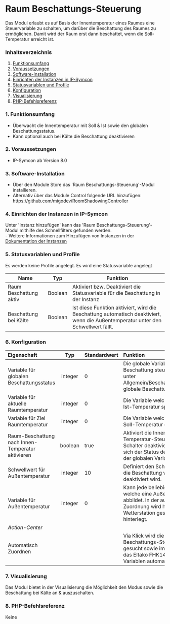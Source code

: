 # Raum Beschattungs-Steuerung
Das Modul erlaubt es auf Basis der Innentemperatur eines Raumes eine Steuervariable zu schalten, um darüber die Beschattung des Raumes zu ermöglichen.
Damit wird der Raum erst dann beschattet, wenn die Soll-Temperatur erreicht ist.

### Inhaltsverzeichnis

1. [Funktionsumfang](#1-funktionsumfang)
2. [Voraussetzungen](#2-voraussetzungen)
3. [Software-Installation](#3-software-installation)
4. [Einrichten der Instanzen in IP-Symcon](#4-einrichten-der-instanzen-in-ip-symcon)
5. [Statusvariablen und Profile](#5-statusvariablen-und-profile)
6. [Konfiguration](#6-konfiguration)
7. [Visualisierung](#7-visualisierung)
8. [PHP-Befehlsreferenz](#8-php-befehlsreferenz)


### 1. Funktionsumfang

* Überwacht die Innentemperatur mit Soll & Ist sowie den globalen Beschattungsstatus.
* Kann optional auch bei Kälte die Beschattung deaktivieren

### 2. Voraussetzungen

- IP-Symcon ab Version 8.0

### 3. Software-Installation

* Über den Module Store das 'Raum Beschattungs-Steuerung'-Modul installieren.
* Alternativ über das Module Control folgende URL hinzufügen: https://github.com/migodev/RoomShadowingController

### 4. Einrichten der Instanzen in IP-Symcon

 Unter 'Instanz hinzufügen' kann das 'Raum Beschattungs-Steuerung'-Modul mithilfe des Schnellfilters gefunden werden.  
    - Weitere Informationen zum Hinzufügen von Instanzen in der [Dokumentation der Instanzen](https://www.symcon.de/service/dokumentation/konzepte/instanzen/#Instanz_hinzufügen)

### 5. Statusvariablen und Profile

Es werden keine Profile angelegt.
Es wird eine Statusvariable angelegt

Name                  | Typ					| Funktion
--------------------- | ------------------- | -------------------
Raum Beschattung aktiv | Boolean		| Aktiviert bzw. Deaktiviert die Statusvariable für die Beschattung in der Instanz
Beschattung bei Kälte | Boolean         | Ist diese Funktion aktiviert, wird die Beschattung automatisch deaktiviert, wenn die Außentemperatur unter den Schwellwert fällt.

### 6. Konfiguration

| Eigenschaft                                           |   Typ   | Standardwert | Funktion                                                  |
|:------------------------------------------------------|:-------:|:-------------|:----------------------------------------------------------|
| Variable für globalen Beschattungsstatus              | integer | 0            | Die globale Variable die die globale Beschattung steuert. In der Regel unter Allgemein/Beschattung/Aktivierung globale Beschattung |
| Variable für aktuelle Raumtemperatur                  | integer | 0            | Die Variable welche die aktuelle Ist-Temperatur speichert. |
| Variable für Ziel Raumtemperatur                      | integer | 0            | Die Variable welche die aktuelle Soll-Temperatur speichert. |
| Raum-Beschattung nach Innen-Temperatur aktivieren     | boolean | true         | Aktiviert die Innenraum Temperatur-Steuerung, ist der Schalter deaktiviert, synchronisiert sich der Status der Instanz nur mit der globalen Variable. |
| Schwellwert für Außentemperatur                       | integer | 10           | Definiert den Schwellwert ab wann die Beschattung von wegen Kälte deaktiviert wird. |
| Variable für Außentemperatur                          | integer | 0            | Kann jede beliebige Variable sein, welche eine Außentemperatur abbildet. In der automatischen Zuordnung wird hier eine Eltako Wetterstation gesucht und hinterlegt. |
| <em>Action-Center</em>                                |  		  |              |  														 |
| Automatisch Zuordnen                                  |         |              | Via Klick wird die globale Beschattungs-Steuerung Variable gesucht sowie im aktuellen Raum das Eltako FHK14 und die Variablen automatisch vorbefüllt. |

### 7. Visualisierung

Das Modul bietet in der Visualisierung die Möglichkeit den Modus sowie die Beschattung bei Kälte an & auszuschalten.

### 8. PHP-Befehlsreferenz

Keine